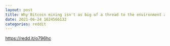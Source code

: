 ```yaml
--- 
layout: post 
title: Why Bitcoin mining isn't as big of a thread to the environment as many people claim it is 
date: 2021-06-24 1624566132 
categories: reddit 
--- 
```

https://redd.it/o796hc
